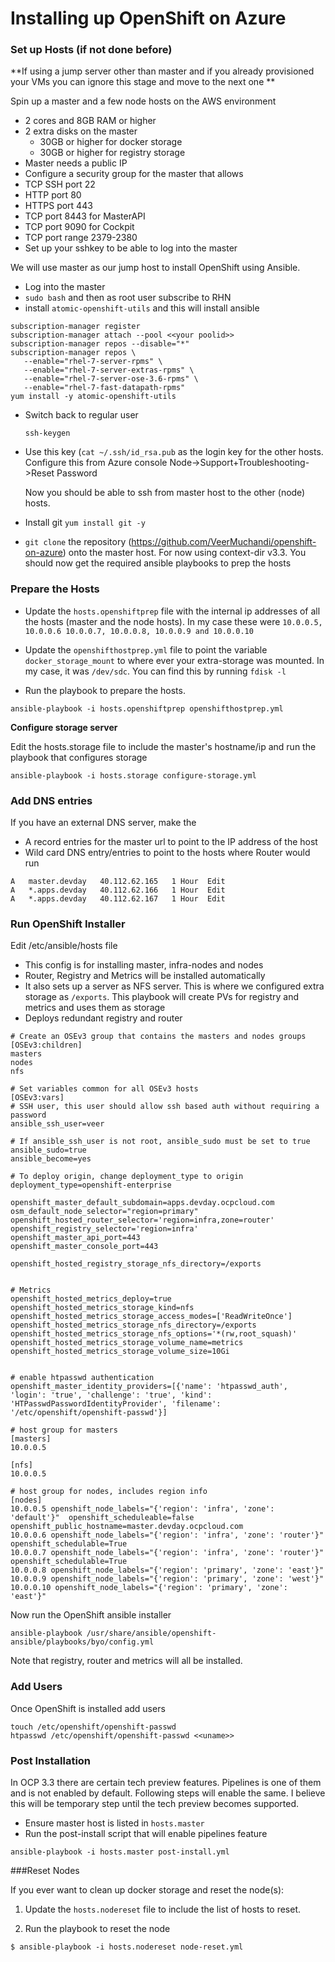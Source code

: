 # Installing up OpenShift on Azure 

### Set up Hosts (if not done before)
**If using a jump server other than master and if you already provisioned your VMs you can ignore this stage and move to the next one **

Spin up a master and a few node hosts on the AWS environment  

* 2 cores and 8GB RAM or higher
* 2 extra disks on the master 
  *  30GB or higher for docker storage
  *  30GB or higher for registry storage
* Master needs a public IP
* Configure a security group for the master that allows
 * TCP SSH port 22
 * HTTP port 80
 * HTTPS port 443
 * TCP port 8443 for MasterAPI
 * TCP port 9090 for Cockpit
 * TCP port range 2379-2380
* Set up your sshkey to be able to log into the master


We will use master as our jump host to install OpenShift using Ansible. 
 
*  Log into the master
* `sudo bash` and then as root user subscribe to RHN
* install `atomic-openshift-utils` and this will install ansible

 ```
 subscription-manager register
 subscription-manager attach --pool <<your poolid>> 
 subscription-manager repos --disable="*"
 subscription-manager repos \
    --enable="rhel-7-server-rpms" \
    --enable="rhel-7-server-extras-rpms" \
    --enable="rhel-7-server-ose-3.6-rpms" \
    --enable="rhel-7-fast-datapath-rpms"
 yum install -y atomic-openshift-utils
```

* Switch back to regular user

	```
	ssh-keygen
	```	

* Use this key (`cat ~/.ssh/id_rsa.pub` as the login key for the other hosts. Configure this from Azure console  Node->Support+Troubleshooting->Reset Password

	Now you should be able to ssh from master host to the other (node) hosts.

* Install git
```yum install git -y ```


* `git clone` the repository (https://github.com/VeerMuchandi/openshift-on-azure) onto the master host. For now using context-dir v3.3. You should now get the required ansible playbooks to prep the hosts

### Prepare the Hosts

* Update the `hosts.openshiftprep` file with the internal ip addresses of all the hosts (master and the node hosts). In my case these were `10.0.0.5, 10.0.0.6 10.0.0.7, 10.0.0.8, 10.0.0.9 and 10.0.0.10`

* Update the `openshifthostprep.yml` file to point the variable `docker_storage_mount` to where ever your extra-storage was mounted. In my case, it was `/dev/sdc`. You can find this by running `fdisk -l`

* Run the playbook to prepare the hosts.  

```
ansible-playbook -i hosts.openshiftprep openshifthostprep.yml
```

**Configure storage server**

Edit the hosts.storage file to include the master's hostname/ip and run the playbook that configures storage

```
ansible-playbook -i hosts.storage configure-storage.yml 
```

### Add DNS entries

If you have an external DNS server, make the 

*  A record entries for the master url to point to the IP address of the host
*  Wild card DNS entry/entries to point to the hosts where Router would run

```
A	master.devday	40.112.62.165	1 Hour	Edit
A	*.apps.devday	40.112.62.166	1 Hour	Edit
A	*.apps.devday	40.112.62.167	1 Hour	Edit
```


### Run OpenShift Installer

Edit /etc/ansible/hosts file
* This config is for installing master, infra-nodes and nodes
* Router, Registry and Metrics will be installed automatically
* It also sets up a server as NFS server. This is where we configured extra storage as `/exports`. This playbook will create PVs for registry and metrics and uses them as storage
* Deploys redundant registry and router 

```
# Create an OSEv3 group that contains the masters and nodes groups
[OSEv3:children]
masters
nodes
nfs

# Set variables common for all OSEv3 hosts
[OSEv3:vars]
# SSH user, this user should allow ssh based auth without requiring a password
ansible_ssh_user=veer

# If ansible_ssh_user is not root, ansible_sudo must be set to true
ansible_sudo=true
ansible_become=yes

# To deploy origin, change deployment_type to origin
deployment_type=openshift-enterprise

openshift_master_default_subdomain=apps.devday.ocpcloud.com
osm_default_node_selector="region=primary"
openshift_hosted_router_selector='region=infra,zone=router'
openshift_registry_selector='region=infra'
openshift_master_api_port=443
openshift_master_console_port=443

openshift_hosted_registry_storage_nfs_directory=/exports


# Metrics
openshift_hosted_metrics_deploy=true
openshift_hosted_metrics_storage_kind=nfs
openshift_hosted_metrics_storage_access_modes=['ReadWriteOnce']
openshift_hosted_metrics_storage_nfs_directory=/exports
openshift_hosted_metrics_storage_nfs_options='*(rw,root_squash)'
openshift_hosted_metrics_storage_volume_name=metrics
openshift_hosted_metrics_storage_volume_size=10Gi


# enable htpasswd authentication
openshift_master_identity_providers=[{'name': 'htpasswd_auth', 'login': 'true', 'challenge': 'true', 'kind': 'HTPasswdPasswordIdentityProvider', 'filename': '/etc/openshift/openshift-passwd'}]

# host group for masters
[masters]
10.0.0.5

[nfs]
10.0.0.5

# host group for nodes, includes region info
[nodes]
10.0.0.5 openshift_node_labels="{'region': 'infra', 'zone': 'default'}"  openshift_scheduleable=false openshift_public_hostname=master.devday.ocpcloud.com
10.0.0.6 openshift_node_labels="{'region': 'infra', 'zone': 'router'}" openshift_schedulable=True
10.0.0.7 openshift_node_labels="{'region': 'infra', 'zone': 'router'}" openshift_schedulable=True
10.0.0.8 openshift_node_labels="{'region': 'primary', 'zone': 'east'}" 
10.0.0.9 openshift_node_labels="{'region': 'primary', 'zone': 'west'}" 
10.0.0.10 openshift_node_labels="{'region': 'primary', 'zone': 'east'}"

```

Now run the OpenShift ansible installer

```
ansible-playbook /usr/share/ansible/openshift-ansible/playbooks/byo/config.yml
```

Note that registry, router and metrics will all be installed. 

### Add Users
Once OpenShift is installed add users

```
touch /etc/openshift/openshift-passwd
htpasswd /etc/openshift/openshift-passwd <<uname>>

``` 

### Post Installation
In OCP 3.3 there are certain tech preview features. Pipelines is one of them and is not enabled by default. Following steps will enable the same. I believe this will be temporary step until the tech preview becomes supported.

* Ensure master host is listed in `hosts.master`
* Run the post-install script that will enable pipelines feature

```
ansible-playbook -i hosts.master post-install.yml
```

###Reset Nodes

If you ever want to clean up docker storage and reset the node(s):

1. Update the `hosts.nodereset` file to include the list of hosts to reset.

2. Run the playbook to reset the node
```
$ ansible-playbook -i hosts.nodereset node-reset.yml
```

